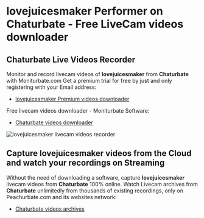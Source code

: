 # lovejuicesmaker Performer on Chaturbate - Free LiveCam videos downloader

## Chaturbate Live Videos Recorder

Monitor and record livecam videos of **lovejuicesmaker** from **Chaturbate** with Moniturbate.com
Get a premium trial for free by just and only registering with your Email address:
* [lovejuicesmaker Premium videos downloader](https://moniturbate.com/request-demo-licence-key.html)

Free livecam videos downloader - Moniturbate Software:
* [Chaturbate videos downloader](https://moniturbate.com/moniturbate-download-software.html)

![lovejuicesmaker livecam videos recorder](https://peachurnet.com/templates/moniturbate-software.png)


## Capture lovejuicesmaker videos from the Cloud and watch your recordings on Streaming

Without the need of downloading a software, capture **lovejuicesmaker** livecam videos from **Chaturbate** 100% online.
Watch Livecam archives from **Chaturbate** unlimitedly from thousands of existing recordings, only on Peachurbate.com and its websites network:
* [Chaturbate videos archives](https://peachurnet.com/)